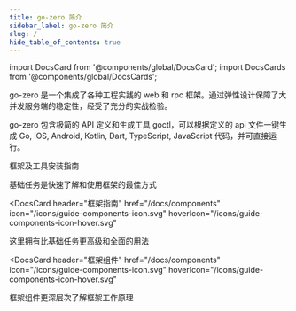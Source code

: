 ```yaml
---
title: go-zero 简介
sidebar_label: go-zero 简介
slug: /
hide_table_of_contents: true
---
```


import DocsCard from '@components/global/DocsCard';
import DocsCards from '@components/global/DocsCards';

<head>
  <title>Open-Source UI Toolkit to Create Your Own Mobile Apps</title>
  <meta
    name="description"
    content="go-zero 是一个集成了各种工程实践的 web 和 rpc 框架。通过弹性设计保障了大并发服务端的稳定性，经受了充分的实战检验。"
  />
  <link rel="canonical" href="https://go-zero.dev" />
  <link rel="alternate" href="https://go-zero.dev" hreflang="x-default" />
  <link rel="alternate" href="https://go-zero.dev" hreflang="en" />
  <meta property="og:url" content="https://go-zero.dev" />
</head>

go-zero 是一个集成了各种工程实践的 web 和 rpc 框架。通过弹性设计保障了大并发服务端的稳定性，经受了充分的实战检验。

go-zero 包含极简的 API 定义和生成工具 goctl，可以根据定义的 api 文件一键生成 Go, iOS, Android, Kotlin, Dart, TypeScript, JavaScript 代码，并可直接运行。

<intro-end />

<DocsCards>

<DocsCard 
header="安装教程" 
href="/docs/tasks" 
icon="/icons/guide-installation-icon.svg" 
hoverIcon="/icons/guide-installation-icon-hover.svg">
    <p>框架及工具安装指南</p>
</DocsCard>

<DocsCard 
header="基础任务" 
href="/docs/tasks" 
icon="/icons/guide-installation-icon.svg" 
hoverIcon="/icons/guide-installation-icon-hover.svg">
    <p>基础任务是快速了解和使用框架的最佳方式</p>
</DocsCard>

<DocsCard
  header="框架指南"
  href="/docs/components"
  icon="/icons/guide-components-icon.svg"
  hoverIcon="/icons/guide-components-icon-hover.svg"
>
  <p>这里拥有比基础任务更高级和全面的用法</p>
</DocsCard>

<DocsCard
  header="框架组件"
  href="/docs/components"
  icon="/icons/guide-components-icon.svg"
  hoverIcon="/icons/guide-components-icon-hover.svg"
>
  <p>框架组件更深层次了解框架工作原理</p>
</DocsCard>

</DocsCards>
